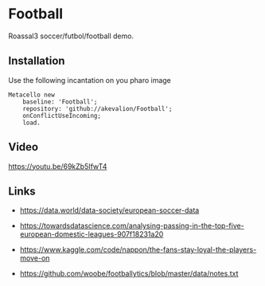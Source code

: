 # Football

Roassal3 soccer/futbol/football demo.

## Installation
 
Use the following incantation on you pharo image

```st
Metacello new
	baseline: 'Football';
	repository: 'github://akevalion/Football';
	onConflictUseIncoming;
	load.
```

## Video
https://youtu.be/69kZb5IfwT4

## Links
- https://data.world/data-society/european-soccer-data

- https://towardsdatascience.com/analysing-passing-in-the-top-five-european-domestic-leagues-907f18231a20

- https://www.kaggle.com/code/nappon/the-fans-stay-loyal-the-players-move-on

- https://github.com/woobe/footballytics/blob/master/data/notes.txt
